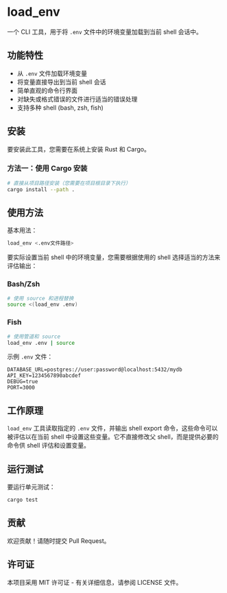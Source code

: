 # load_env

一个 CLI 工具，用于将 `.env` 文件中的环境变量加载到当前 shell 会话中。

## 功能特性

- 从 `.env` 文件加载环境变量
- 将变量直接导出到当前 shell 会话
- 简单直观的命令行界面
- 对缺失或格式错误的文件进行适当的错误处理
- 支持多种 shell (bash, zsh, fish)

## 安装

要安装此工具，您需要在系统上安装 Rust 和 Cargo。

### 方法一：使用 Cargo 安装

```bash
# 直接从项目路径安装（您需要在项目根目录下执行）
cargo install --path .
```

## 使用方法

基本用法：

```bash
load_env <.env文件路径>
```

要实际设置当前 shell 中的环境变量，您需要根据使用的 shell 选择适当的方法来评估输出：

### Bash/Zsh

```bash
# 使用 source 和进程替换
source <(load_env .env)
```

### Fish

```bash
# 使用管道和 source
load_env .env | source
```

示例 `.env` 文件：

```env
DATABASE_URL=postgres://user:password@localhost:5432/mydb
API_KEY=1234567890abcdef
DEBUG=true
PORT=3000
```

## 工作原理

`load_env` 工具读取指定的 `.env` 文件，并输出 shell export 命令，这些命令可以被评估以在当前 shell 中设置这些变量。它不直接修改父 shell，而是提供必要的命令供 shell 评估和设置变量。

## 运行测试

要运行单元测试：

```bash
cargo test
```

## 贡献

欢迎贡献！请随时提交 Pull Request。

## 许可证

本项目采用 MIT 许可证 - 有关详细信息，请参阅 LICENSE 文件。
